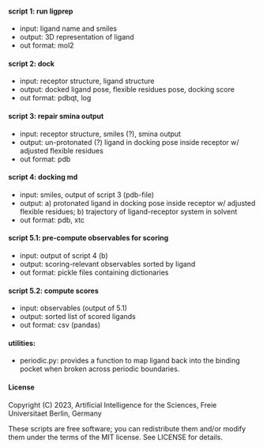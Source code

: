 #### script 1: run ligprep
- input: ligand name and smiles
- output: 3D representation of ligand
- out format: mol2

#### script 2: dock
- input: receptor structure, ligand structure
- output: docked ligand pose, flexible residues pose, docking score
- out format: pdbqt, log

#### script 3: repair smina output
- input: receptor structure, smiles (?), smina output 
- output: un-protonated (?) ligand in docking pose inside receptor w/ adjusted flexible residues 
- out format: pdb

#### script 4: docking md
- input: smiles, output of script 3 (pdb-file) 
- output: a) protonated ligand in docking pose inside receptor w/ adjusted flexible residues; b) trajectory of ligand-receptor system in solvent 
- out format: pdb, xtc

#### script 5.1: pre-compute observables for scoring
- input: output of script 4 (b) 
- output: scoring-relevant observables sorted by ligand 
- out format: pickle files containing dictionaries

#### script 5.2: compute scores
- input: observables (output of 5.1) 
- output: sorted list of scored ligands 
- out format: csv (pandas) 


#### utilities:
- periodic.py: provides a function to map ligand back into the binding pocket when broken across periodic boundaries.


#### License
Copyright (C) 2023, Artificial Intelligence for the Sciences, Freie Universitaet Berlin, Germany

These scripts are free software; you can redistribute them and/or modify
them under the terms of the MIT license. See LICENSE for details.
